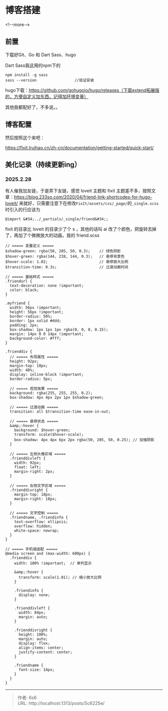 # 博客搭建


&lt;!--more--&gt;

## 前置

下载好Git、Go 和 Dart Sass、hugo

Dart Sass我这用的npm下的

```
npm install -g sass
sass --version                 //验证安装
```

hugo下载：https://github.com/gohugoio/hugo/releases（下载extend拓展版的，方便自定义加东西，记得加环境变量）

其他我都配好了，不多说。。

## 博客配置

然后按照这个来吧：

https://fixit.lruihao.cn/zh-cn/documentation/getting-started/quick-start/

## 美化记录（持续更新ing）

### 2025.2.28

有人催我加友链，于是弄下友链，感觉 loveit 主题和 fixit 主题差不多，按照文章：https://blog.233so.com/2020/04/friend-link-shortcodes-for-hugo-loveit/ 来就好，只需要注意下在修改`FixIt/assets/css/_page/`的`_single.scss`时引入的行应该为

```
@import &#34;../_partials/_single/friend&#34;;
```

fixit 的目录比 loveit 的目录少了个 s ，其他的话叫 ai 改了个颜色，把旋转去掉了，再加了个微微放大的动画，我的 friend.scss

```
// ===== 变量定义 =====
$shadow-green: rgba(50, 205, 50, 0.3);    // 绿色阴影
$hover-green: rgba(144, 238, 144, 0.3);   // 悬停背景色
$hover-scale: 1.02;                       // 悬停放大比例
$transition-time: 0.3s;                   // 过渡动画时间

// ===== 基础样式 =====
.friendurl {
  text-decoration: none !important;
  color: black;
}

.myfriend {
  width: 56px !important;
  height: 56px !important;
  border-radius: 50%;
  border: 1px solid #ddd;
  padding: 2px;
  box-shadow: 1px 1px 1px rgba(0, 0, 0, 0.15);
  margin: 14px 0 0 14px !important;
  background-color: #fff;
}

.frienddiv {
  // ===== 布局属性 =====
  height: 92px;
  margin-top: 10px;
  width: 48%;
  display: inline-block !important;
  border-radius: 5px;
  
  // ===== 视觉效果 =====
  background: rgba(255, 255, 255, 0.2);
  box-shadow: 4px 4px 2px 1px $shadow-green;
  
  // ===== 过渡动画 =====
  transition: all $transition-time ease-in-out;

  // ===== 悬停状态 =====
  &amp;:hover {
    background: $hover-green;
    transform: scale($hover-scale);
    box-shadow: 4px 4px 6px 2px rgba(50, 205, 50, 0.25); // 加强阴影
  }

  // ===== 左侧头像区域 =====
  .frienddivleft {
    width: 92px;
    float: left;
    margin-right: 2px;
  }

  // ===== 右侧文字区域 =====
  .frienddivright {
    margin-top: 18px;
    margin-right: 18px;
  }

  // ===== 文字控制 =====
  .friendname, .friendinfo {
    text-overflow: ellipsis;
    overflow: hidden;
    white-space: nowrap;
  }
}

// ===== 手机端适配 =====
@media screen and (max-width: 600px) {
  .frienddiv {
    width: 100% !important;  // 单列显示
    
    &amp;:hover {
      transform: scale(1.01); // 缩小放大比例
    }
    
    .friendinfo {
      display: none;
    }
    
    .frienddivleft {
      width: 84px;
      margin: auto;
    }
    
    .frienddivright {
      height: 100%;
      margin: auto;
      display: flex;
      align-items: center;
      justify-content: center;
    }
    
    .friendname {
      font-size: 14px;
    }
  }
}
```



---

> 作者: 6s6  
> URL: http://localhost:1313/posts/5c6225e/  


